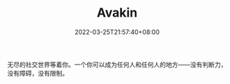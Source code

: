 ﻿---
weight: 
title: "Avakin"
description: "无尽的社交世界等着你。一个你可以成为任何人和任何人的地方——没有判断力，没有障碍，没有限制。"
date: 2022-03-25T21:57:40+08:00
lastmod: 2022-03-25T16:45:40+08:00
draft: false
authors: ["Metabd"]
featuredImage: "56.png"
link: "https://avakin.com/"
tags: ["Avakin","虚拟社交"]
categories: ["navigation"]
navigation: ["虚拟社交"]
lightgallery: true
toc: true
pinned: false
recommend: false
recommend1: false
---
无尽的社交世界等着你。一个你可以成为任何人和任何人的地方——没有判断力，没有障碍，没有限制。
